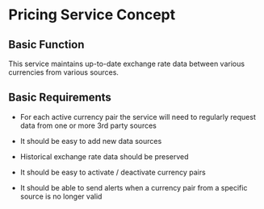 # Pricing Service Concept

## Basic Function

This service maintains up-to-date exchange rate data between various currencies from various sources.

## Basic Requirements

- For each active currency pair the service will need to regularly request data from one or more 3rd party sources

- It should be easy to add new data sources

- Historical exchange rate data should be preserved

- It should be easy to activate / deactivate currency pairs

- It should be able to send alerts when a currency pair from a specific source is no longer valid
